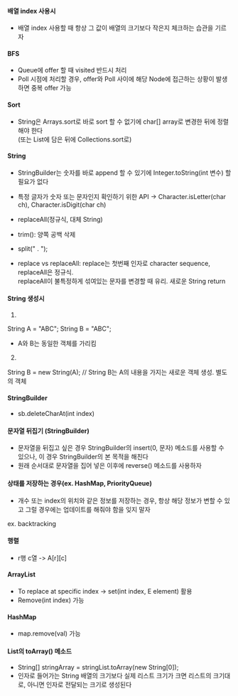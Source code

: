 #### 배열 index 사용시
- 배열 index 사용할 때 항상 그 값이 배열의 크기보다 작은지 체크하는 습관을 기르자  

#### BFS
- Queue에 offer 할 때 visited 반드시 처리  
- Poll 시점에 처리할 경우, offer와 Poll 사이에 해당 Node에 접근하는 상황이 발생하면 중복 offer 가능  

#### Sort
- String은 Arrays.sort로 바로 sort 할 수 없기에 char[] array로 변경한 뒤에 정렬해야 한다  
   (또는 List에 담은 뒤에 Collections.sort로)  
   
#### String 
- StringBuilder는 숫자를 바로 append 할 수 있기에 Integer.toString(int 변수) 할 필요가 없다  
- 특정 글자가 숫자 또는 문자인지 확인하기 위한 API -> Character.isLetter(char ch), Character.isDigit(char ch)

- replaceAll(정규식, 대체 String)
- trim(): 양쪽 공백 삭제
- split(" . ");
- replace vs replaceAll: replace는 첫번째 인자로 character sequence, replaceAll은 정규식.   
  replaceAll이 불특정하게 섞여있는 문자를 변경할 때 유리. 새로운 String return  

#### String 생성시 
1) 
String A = "ABC";
String B = "ABC"; 

- A와 B는 동일한 객체를 가리킴  

2) 
String B = new String(A); // String B는 A의 내용을 가지는 새로운 객체 생성. 별도의 객체  

#### StringBuilder
- sb.deleteCharAt(int index)  

#### 문자열 뒤집기 (StringBuilder)
- 문자열을 뒤집고 싶은 경우 StringBuilder의 insert(0, 문자) 메소드를 사용할 수 있으나, 이 경우 StringBuilder의 본 목적을 해친다  
- 원래 순서대로 문자열을 집어 넣은 이후에 reverse() 메소드를 사용하자

#### 상태를 저장하는 경우(ex. HashMap, PriorityQueue)
- 개수 또는 index의 위치와 같은 정보를 저장하는 경우, 항상 해당 정보가 변할 수 있고 그럴 경우에는 업데이트를 해줘야 함을 잊지 말자  
 
ex. backtracking  

#### 행렬
- r행 c열 -> A[r][c]  

#### ArrayList
- To replace at specific index -> set(int index, E element) 활용  
- Remove(int index) 가능  

#### HashMap
- map.remove(val) 가능  

#### List의 toArray() 메소드
- String[] stringArray = stringList.toArray(new String[0]);
- 인자로 들어가는 String 배열의 크기보다 실제 리스트 크기가 크면 리스트의 크기대로, 아니면 인자로 전달되는 크기로 생성된다  
